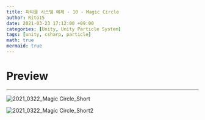 ```yaml
---
title: 파티클 시스템 예제 - 10 - Magic Circle
author: Rito15
date: 2021-03-23 17:12:00 +09:00
categories: [Unity, Unity Particle System]
tags: [unity, csharp, particle]
math: true
mermaid: true
---
```


# Preview
---

![2021_0322_Magic Circle_Short](https://user-images.githubusercontent.com/42164422/112008554-ef257080-8b68-11eb-994e-d16639868103.gif)

![2021_0322_Magic Circle_Short2](https://user-images.githubusercontent.com/42164422/112114689-b1255c80-8bfb-11eb-8067-c9ce6e589418.gif)

<br>
